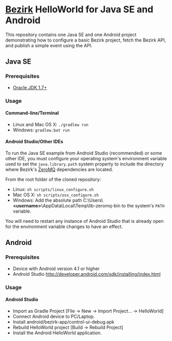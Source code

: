 # [Bezirk](http://bezirk.com/) HelloWorld for Java SE and Android 
This repository contains one Java SE and one Android project demonstrating how to configure a basic Bezirk project, fetch the Bezirk API, and publish a simple event using the API. 

## Java SE
### Prerequisites 
* [Oracle JDK 1.7+](http://www.oracle.com/technetwork/java/javase/downloads/jdk7-downloads-1880260.html)

### Usage
#### Command-line/Terminal

- Linux and Mac OS X: `./gradlew run`
- Windows: `gradlew.bat run`

#### Android Studio/Other IDEs

To run the Java SE example from Android Studio (recommended) or some other IDE, you must configure your operating system's environment variable used to set the `java.library.path` system property to include the directory where Bezirk's [ZeroMQ](http://zeromq.org/) dependencies are located. 

From the root folder of the cloned repository:

- Linux: `sh scripts/linux_configure.sh`
- Mac OS X: `sh scripts/osx_configure.sh` 
- Windows: Add the absolute path C:\Users\\**\<username\>**\AppData\Local\Temp\lib-zeromq-bin to the system's `PATH` variable.

You will need to restart any instance of Android Studio that is already open for the environment variable changes to have an effect.

## Android
### Prerequisites 
* Device with Android version 4.1 or higher
* Android Studio http://developer.android.com/sdk/installing/index.html

### Usage
#### Android Studio
* Import as Gradle Project [File -> New -> Import Project... -> HelloWorld]
* Connect Android device to PC/Laptop.
* Install android/bezirk-app/control-ui-debug.apk
* Rebuild HelloWorld project [Build -> Rebuild Project]
* Install the Android HelloWorld application.
